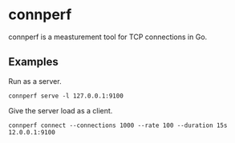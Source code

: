 # connperf

connperf is a measturement tool for TCP connections in Go.

## Examples

Run as a server.

```shell
connperf serve -l 127.0.0.1:9100
```

Give the server load as a client.

```shell
connperf connect --connections 1000 --rate 100 --duration 15s 12.0.0.1:9100
```
